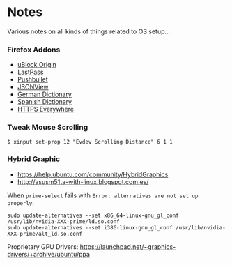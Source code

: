 # Notes

Various notes on all kinds of things related to OS setup...

### Firefox Addons

- [uBlock Origin](https://addons.mozilla.org/en-US/firefox/addon/ublock-origin)
- [LastPass](https://addons.mozilla.org/en-US/firefox/addon/lastpass-password-manager)
- [Pushbullet](https://addons.mozilla.org/en-US/firefox/addon/pushbullet)
- [JSONView](https://addons.mozilla.org/en-US/firefox/addon/jsonview)
- [German Dictionary](https://addons.mozilla.org/en-US/firefox/addon/german-dictionary)
- [Spanish Dictionary](https://addons.mozilla.org/en-US/firefox/addon/spanish-spain-dictionary)
- [HTTPS Everywhere](https://www.eff.org/files/https-everywhere-latest.xpi)

### Tweak Mouse Scrolling

    $ xinput set-prop 12 "Evdev Scrolling Distance" 6 1 1

### Hybrid Graphic

- https://help.ubuntu.com/community/HybridGraphics
- http://asusm51ta-with-linux.blogspot.com.es/

When `prime-select` fails with `Error: alternatives are not set up properly`:

```
sudo update-alternatives --set x86_64-linux-gnu_gl_conf /usr/lib/nvidia-XXX-prime/ld.so.conf
sudo update-alternatives --set i386-linux-gnu_gl_conf /usr/lib/nvidia-XXX-prime/alt_ld.so.conf
```

Proprietary GPU Drivers:
https://launchpad.net/~graphics-drivers/+archive/ubuntu/ppa
